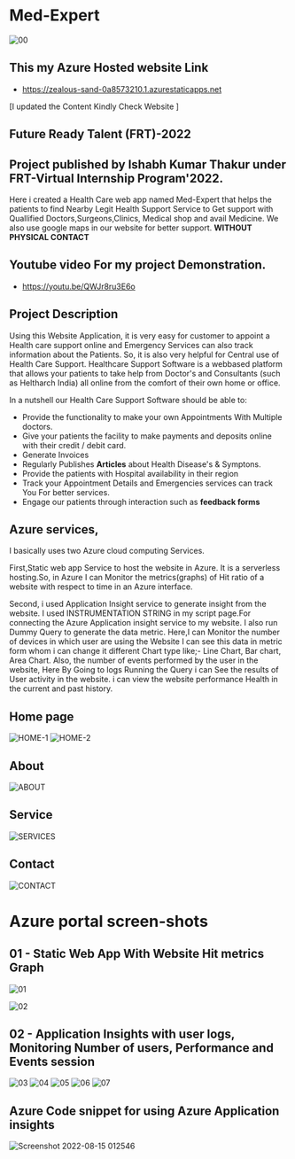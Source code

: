 # Med-Expert
![00](https://user-images.githubusercontent.com/75448342/185073562-7cc9ec38-a1db-42a6-9f22-f24e331bc3da.jpg)

## This my Azure Hosted website Link
- https://zealous-sand-0a8573210.1.azurestaticapps.net

[I updated the Content Kindly Check Website ]

## Future Ready Talent (FRT)-2022
## Project published by Ishabh Kumar Thakur under FRT-Virtual Internship Program'2022.

Here i created a Health Care web app named Med-Expert that helps the patients to find Nearby Legit Health Support Service   to Get support with Quallified Doctors,Surgeons,Clinics, Medical shop and avail Medicine. We also use google maps in our website for better support. **WITHOUT PHYSICAL CONTACT**

## Youtube video For my project Demonstration.
- https://youtu.be/QWJr8ru3E6o

## Project Description

Using this Website Application, it is very easy for customer to appoint a Health care support online and Emergency Services  can also track information about the Patients. 
So, it is also very helpful for Central use of Health Care Support.
 Healthcare Support Software is a webbased platform that allows your patients to take help from Doctor's and 
Consultants (such as Heltharch India) all online from the comfort of their own home or office.

In a nutshell our Health Care Support Software should be able to:
- Provide the functionality to make your own Appointments With Multiple doctors.
- Give your patients the facility to make payments and deposits online with their credit / debit card.
- Generate Invoices
- Regularly Publishes **Articles** about Health Disease's & Symptons.
- Provide the patients with Hospital availability in their region
- Track your Appointment Details and Emergencies services can track You For better services.
- Engage our patients through interaction such as **feedback forms**

## Azure services,
I basically uses two Azure cloud computing Services.

First,Static web app Service to host the website in Azure. It is a serverless hosting.So, in Azure I can Monitor the metrics(graphs) of Hit ratio of a website with respect to time in an Azure interface. 

Second, i used Application  Insight service to generate insight from the website.
I used INSTRUMENTATION STRING in my script page.For connecting the Azure Application insight service to my website. I also run Dummy Query to generate the data metric.
Here,I can Monitor the number of devices in which user are using the Website I can see this data in metric form whom i can change it different Chart type like;- Line Chart, Bar chart, Area Chart. Also, the number of events performed by the user in the website, Here By Going to logs Running the Query i can See the results of User activity in the website. i can view the website performance Health in the current and past history.


## Home page
![HOME-1](https://user-images.githubusercontent.com/75448342/185423706-35e018fb-8232-4b0b-887a-bdc801cc84fc.jpg)
![HOME-2](https://user-images.githubusercontent.com/75448342/185423712-d50be8ae-85e2-497c-afad-520c0bb25686.jpg)




## About

![ABOUT](https://user-images.githubusercontent.com/75448342/185062055-eff8acad-ee66-4d3a-9def-2edb32b6fdf5.jpg)



## Service
![SERVICES](https://user-images.githubusercontent.com/75448342/185062099-53985b02-9aee-4e76-a096-e18d82320474.jpg)


## Contact
![CONTACT](https://user-images.githubusercontent.com/75448342/185062147-c9925b9b-ec88-4a7b-bcfa-386fd307ae95.jpg)





# Azure portal screen-shots
## 01 - Static Web App With Website Hit metrics Graph
![01](https://user-images.githubusercontent.com/75448342/185064810-5325bd9b-050b-4cbe-baf9-06df4f165476.jpg)

![02](https://user-images.githubusercontent.com/75448342/185064851-af8d9d01-3883-4205-984d-d551d955ccd8.jpg)

## 02 - Application Insights with user logs, Monitoring Number of users, Performance and Events session
![03](https://user-images.githubusercontent.com/75448342/185067373-0a33b69e-c4e9-4888-a127-78510e845829.jpg)
![04](https://user-images.githubusercontent.com/75448342/185067379-cf8289ac-d54e-4cf9-a905-e219d1fad893.jpg)
![05](https://user-images.githubusercontent.com/75448342/185067392-08f7677a-b91d-4269-9eac-b0465256687a.jpg)
![06](https://user-images.githubusercontent.com/75448342/185067398-9d74715c-d6d4-43c7-b7fb-75d3a9fe5cde.jpg)
![07](https://user-images.githubusercontent.com/75448342/185067414-9d77c509-25c4-4583-aa91-3068e8c25b93.jpg)


## Azure Code snippet for using Azure Application insights
![Screenshot 2022-08-15 012546](https://user-images.githubusercontent.com/75448342/185062527-c1a46888-b4c0-4154-892a-58a84d5411de.jpg)


